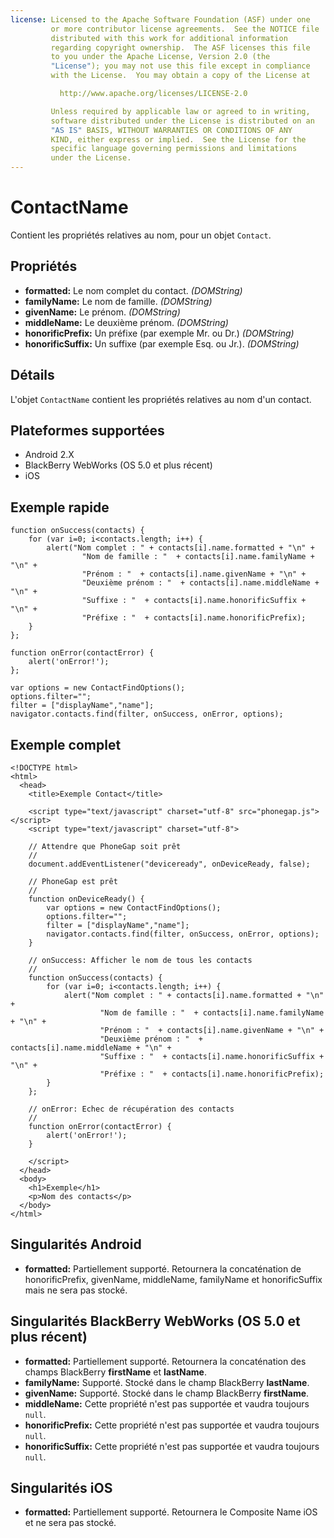 ```yaml
---
license: Licensed to the Apache Software Foundation (ASF) under one
         or more contributor license agreements.  See the NOTICE file
         distributed with this work for additional information
         regarding copyright ownership.  The ASF licenses this file
         to you under the Apache License, Version 2.0 (the
         "License"); you may not use this file except in compliance
         with the License.  You may obtain a copy of the License at

           http://www.apache.org/licenses/LICENSE-2.0

         Unless required by applicable law or agreed to in writing,
         software distributed under the License is distributed on an
         "AS IS" BASIS, WITHOUT WARRANTIES OR CONDITIONS OF ANY
         KIND, either express or implied.  See the License for the
         specific language governing permissions and limitations
         under the License.
---
```


ContactName
===========

Contient les propriétés relatives au nom, pour un objet `Contact`.

Propriétés
----------

- __formatted:__ Le nom complet du contact. _(DOMString)_
- __familyName:__ Le nom de famille. _(DOMString)_
- __givenName:__ Le prénom. _(DOMString)_
- __middleName:__ Le deuxième prénom. _(DOMString)_
- __honorificPrefix:__ Un préfixe (par exemple Mr. ou Dr.) _(DOMString)_
- __honorificSuffix:__ Un suffixe (par exemple Esq. ou Jr.). _(DOMString)_

Détails
-------

L'objet `ContactName` contient les propriétés relatives au nom d'un contact.

Plateformes supportées
----------------------

- Android 2.X
- BlackBerry WebWorks (OS 5.0 et plus récent)
- iOS

Exemple rapide
--------------

    function onSuccess(contacts) {
		for (var i=0; i<contacts.length; i++) {
			alert("Nom complet : " + contacts[i].name.formatted + "\n" + 
					"Nom de famille : "  + contacts[i].name.familyName + "\n" + 
					"Prénom : "  + contacts[i].name.givenName + "\n" + 
					"Deuxième prénom : "  + contacts[i].name.middleName + "\n" + 
					"Suffixe : "  + contacts[i].name.honorificSuffix + "\n" + 
					"Préfixe : "  + contacts[i].name.honorificPrefix);
		}
    };

    function onError(contactError) {
        alert('onError!');
    };

    var options = new ContactFindOptions();
	options.filter="";
	filter = ["displayName","name"];
    navigator.contacts.find(filter, onSuccess, onError, options);

Exemple complet
---------------

    <!DOCTYPE html>
    <html>
      <head>
        <title>Exemple Contact</title>

        <script type="text/javascript" charset="utf-8" src="phonegap.js"></script>
        <script type="text/javascript" charset="utf-8">

        // Attendre que PhoneGap soit prêt
        //
        document.addEventListener("deviceready", onDeviceReady, false);

        // PhoneGap est prêt
        //
        function onDeviceReady() {
			var options = new ContactFindOptions();
			options.filter="";
			filter = ["displayName","name"];
			navigator.contacts.find(filter, onSuccess, onError, options);
        }
    
        // onSuccess: Afficher le nom de tous les contacts
        //
		function onSuccess(contacts) {
			for (var i=0; i<contacts.length; i++) {
				alert("Nom complet : " + contacts[i].name.formatted + "\n" + 
						"Nom de famille : "  + contacts[i].name.familyName + "\n" + 
						"Prénom : "  + contacts[i].name.givenName + "\n" + 
						"Deuxième prénom : "  + contacts[i].name.middleName + "\n" + 
						"Suffixe : "  + contacts[i].name.honorificSuffix + "\n" + 
						"Préfixe : "  + contacts[i].name.honorificPrefix);
			}
		};
    
        // onError: Echec de récupération des contacts
        //
        function onError(contactError) {
            alert('onError!');
        }

        </script>
      </head>
      <body>
        <h1>Exemple</h1>
        <p>Nom des contacts</p>
      </body>
    </html>

Singularités Android
--------------------
- __formatted:__ Partiellement supporté.  Retournera la concaténation de honorificPrefix, givenName, middleName, familyName et honorificSuffix mais ne sera pas stocké.

Singularités BlackBerry WebWorks (OS 5.0 et plus récent)
--------------------------------------------------------

- __formatted:__ Partiellement supporté.  Retournera la concaténation des champs BlackBerry __firstName__ et __lastName__.
- __familyName:__ Supporté.  Stocké dans le champ BlackBerry __lastName__.
- __givenName:__ Supporté.  Stocké dans le champ BlackBerry __firstName__.
- __middleName:__ Cette propriété n'est pas supportée et vaudra toujours `null`.
- __honorificPrefix:__ Cette propriété n'est pas supportée et vaudra toujours `null`.
- __honorificSuffix:__ Cette propriété n'est pas supportée et vaudra toujours `null`.

Singularités iOS
----------------
- __formatted:__ Partiellement supporté.  Retournera le Composite Name iOS et ne sera pas stocké.
